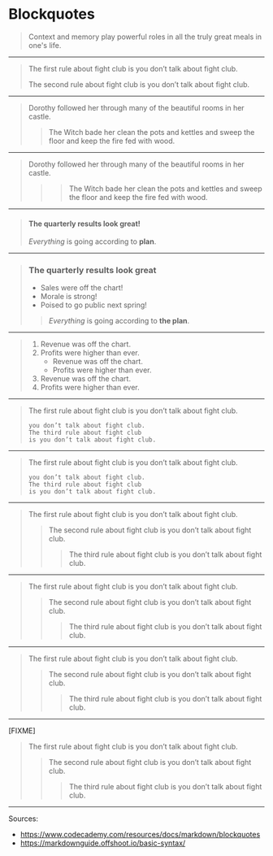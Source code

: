 Blockquotes
================

> Context and memory play powerful roles in all the truly great meals in one's life.

---

> The first rule about fight club is you don’t talk about fight club.
>
> The second rule about fight club is you don’t talk about fight club.

---

> Dorothy followed her through many of the beautiful rooms in her castle.
>
> > The Witch bade her clean the pots and kettles and sweep the floor and keep the fire fed with wood.

---

> Dorothy followed her through many of the beautiful rooms in her castle.
> >
> > > The Witch bade her clean the pots and kettles and sweep the floor and keep the fire fed with wood.

---

> #### The quarterly results look great!
> 
> *Everything* is going according to **plan**.

---

> ### The quarterly results look great
>
> - Sales were off the chart!
> - Morale is strong!
> - Poised to go public next spring!
>
> > _Everything_ is going according to **the plan**.

---

> 
> 1. Revenue was off the chart.
> 1. Profits were higher than ever.
>     * Revenue was off the chart.
>     * Profits were higher than ever.
> 1. Revenue was off the chart.
> 1. Profits were higher than ever.
> 

---

> The first rule about fight club
> is you don’t talk about fight club.
> 
>     you don’t talk about fight club.
>     The third rule about fight club
>     is you don’t talk about fight club.
> 

---

> The first rule about fight club
> is you don’t talk about fight club.
> 
> ```code
> you don’t talk about fight club.
> The third rule about fight club
> is you don’t talk about fight club.
> ```

---

> The first rule about fight club
> is you don’t talk about fight club.
> > The second rule about fight club is
> > you don’t talk about fight club.
> > > The third rule about fight club
> > > is you don’t talk about fight club.

---

> The first rule about fight club
is you don’t talk about fight club.
> > The second rule about fight club is
you don’t talk about fight club.
> > > The third rule about fight club
is you don’t talk about fight club.

---

> The first rule about fight club
is you don’t talk about fight club.
> > The second rule about fight club is
you don’t talk about fight club.
> > > The third rule about fight club
is you don’t talk about fight club.

---

[FIXME]

> The first rule about fight club
is you don’t talk about fight club.
> > The second rule about fight club is
> you don’t talk about fight club.
> > > The third rule about fight club
> > is you don’t talk about fight club.

---

Sources:

* https://www.codecademy.com/resources/docs/markdown/blockquotes
* https://markdownguide.offshoot.io/basic-syntax/

